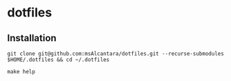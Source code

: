 # dotfiles

## Installation
  ```
  git clone git@github.com:msAlcantara/dotfiles.git --recurse-submodules $HOME/.dotfiles && cd ~/.dotfiles

  make help
  ```
